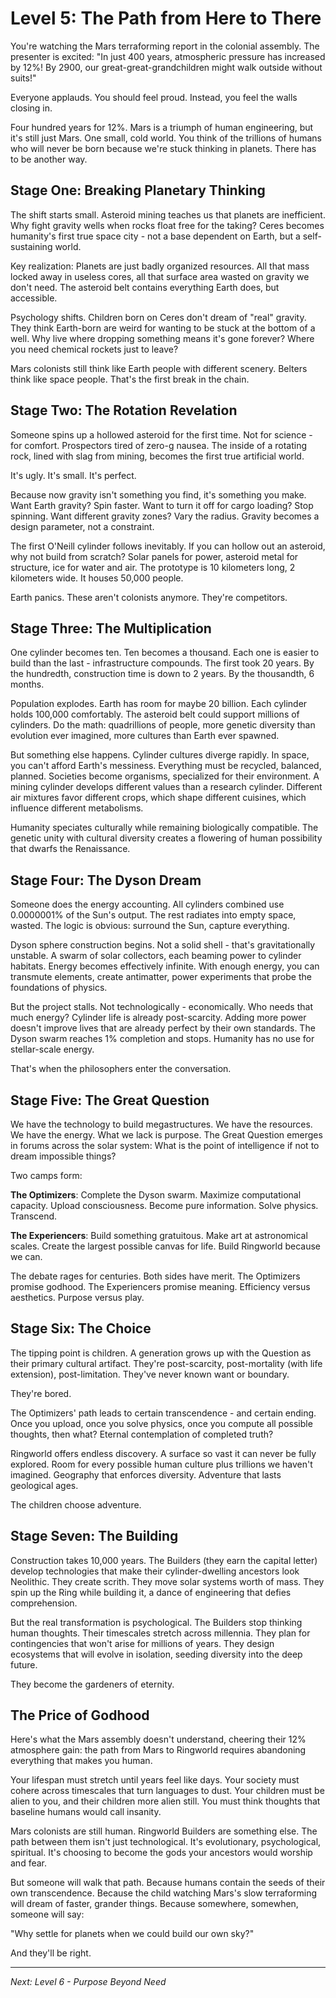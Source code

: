 # Level 5: The Path from Here to There

You're watching the Mars terraforming report in the colonial assembly. The presenter is excited: "In just 400 years, atmospheric pressure has increased by 12%! By 2900, our great-great-grandchildren might walk outside without suits!"

Everyone applauds. You should feel proud. Instead, you feel the walls closing in.

Four hundred years for 12%. Mars is a triumph of human engineering, but it's still just Mars. One small, cold world. You think of the trillions of humans who will never be born because we're stuck thinking in planets. There has to be another way.

## Stage One: Breaking Planetary Thinking

The shift starts small. Asteroid mining teaches us that planets are inefficient. Why fight gravity wells when rocks float free for the taking? Ceres becomes humanity's first true space city - not a base dependent on Earth, but a self-sustaining world.

Key realization: Planets are just badly organized resources. All that mass locked away in useless cores, all that surface area wasted on gravity we don't need. The asteroid belt contains everything Earth does, but accessible.

Psychology shifts. Children born on Ceres don't dream of "real" gravity. They think Earth-born are weird for wanting to be stuck at the bottom of a well. Why live where dropping something means it's gone forever? Where you need chemical rockets just to leave?

Mars colonists still think like Earth people with different scenery. Belters think like space people. That's the first break in the chain.

## Stage Two: The Rotation Revelation

Someone spins up a hollowed asteroid for the first time. Not for science - for comfort. Prospectors tired of zero-g nausea. The inside of a rotating rock, lined with slag from mining, becomes the first true artificial world.

It's ugly. It's small. It's perfect.

Because now gravity isn't something you find, it's something you make. Want Earth gravity? Spin faster. Want to turn it off for cargo loading? Stop spinning. Want different gravity zones? Vary the radius. Gravity becomes a design parameter, not a constraint.

The first O'Neill cylinder follows inevitably. If you can hollow out an asteroid, why not build from scratch? Solar panels for power, asteroid metal for structure, ice for water and air. The prototype is 10 kilometers long, 2 kilometers wide. It houses 50,000 people.

Earth panics. These aren't colonists anymore. They're competitors.

## Stage Three: The Multiplication

One cylinder becomes ten. Ten becomes a thousand. Each one is easier to build than the last - infrastructure compounds. The first took 20 years. By the hundredth, construction time is down to 2 years. By the thousandth, 6 months.

Population explodes. Earth has room for maybe 20 billion. Each cylinder holds 100,000 comfortably. The asteroid belt could support millions of cylinders. Do the math: quadrillions of people, more genetic diversity than evolution ever imagined, more cultures than Earth ever spawned.

But something else happens. Cylinder cultures diverge rapidly. In space, you can't afford Earth's messiness. Everything must be recycled, balanced, planned. Societies become organisms, specialized for their environment. A mining cylinder develops different values than a research cylinder. Different air mixtures favor different crops, which shape different cuisines, which influence different metabolisms.

Humanity speciates culturally while remaining biologically compatible. The genetic unity with cultural diversity creates a flowering of human possibility that dwarfs the Renaissance.

## Stage Four: The Dyson Dream

Someone does the energy accounting. All cylinders combined use 0.0000001% of the Sun's output. The rest radiates into empty space, wasted. The logic is obvious: surround the Sun, capture everything.

Dyson sphere construction begins. Not a solid shell - that's gravitationally unstable. A swarm of solar collectors, each beaming power to cylinder habitats. Energy becomes effectively infinite. With enough energy, you can transmute elements, create antimatter, power experiments that probe the foundations of physics.

But the project stalls. Not technologically - economically. Who needs that much energy? Cylinder life is already post-scarcity. Adding more power doesn't improve lives that are already perfect by their own standards. The Dyson swarm reaches 1% completion and stops. Humanity has no use for stellar-scale energy.

That's when the philosophers enter the conversation.

## Stage Five: The Great Question

We have the technology to build megastructures. We have the resources. We have the energy. What we lack is purpose. The Great Question emerges in forums across the solar system: What is the point of intelligence if not to dream impossible things?

Two camps form:

**The Optimizers**: Complete the Dyson swarm. Maximize computational capacity. Upload consciousness. Become pure information. Solve physics. Transcend.

**The Experiencers**: Build something gratuitous. Make art at astronomical scales. Create the largest possible canvas for life. Build Ringworld because we can.

The debate rages for centuries. Both sides have merit. The Optimizers promise godhood. The Experiencers promise meaning. Efficiency versus aesthetics. Purpose versus play.

## Stage Six: The Choice

The tipping point is children. A generation grows up with the Question as their primary cultural artifact. They're post-scarcity, post-mortality (with life extension), post-limitation. They've never known want or boundary.

They're bored.

The Optimizers' path leads to certain transcendence - and certain ending. Once you upload, once you solve physics, once you compute all possible thoughts, then what? Eternal contemplation of completed truth?

Ringworld offers endless discovery. A surface so vast it can never be fully explored. Room for every possible human culture plus trillions we haven't imagined. Geography that enforces diversity. Adventure that lasts geological ages.

The children choose adventure.

## Stage Seven: The Building

Construction takes 10,000 years. The Builders (they earn the capital letter) develop technologies that make their cylinder-dwelling ancestors look Neolithic. They create scrith. They move solar systems worth of mass. They spin up the Ring while building it, a dance of engineering that defies comprehension.

But the real transformation is psychological. The Builders stop thinking human thoughts. Their timescales stretch across millennia. They plan for contingencies that won't arise for millions of years. They design ecosystems that will evolve in isolation, seeding diversity into the deep future.

They become the gardeners of eternity.

## The Price of Godhood

Here's what the Mars assembly doesn't understand, cheering their 12% atmosphere gain: the path from Mars to Ringworld requires abandoning everything that makes you human.

Your lifespan must stretch until years feel like days. Your society must cohere across timescales that turn languages to dust. Your children must be alien to you, and their children more alien still. You must think thoughts that baseline humans would call insanity.

Mars colonists are still human. Ringworld Builders are something else. The path between them isn't just technological. It's evolutionary, psychological, spiritual. It's choosing to become the gods your ancestors would worship and fear.

But someone will walk that path. Because humans contain the seeds of their own transcendence. Because the child watching Mars's slow terraforming will dream of faster, grander things. Because somewhere, somewhen, someone will say:

"Why settle for planets when we could build our own sky?"

And they'll be right.

---

*Next: Level 6 - Purpose Beyond Need*